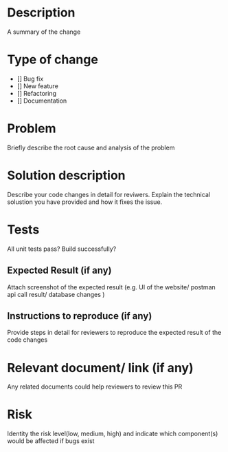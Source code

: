 # Description 
A summary of the change 


# Type of change 
- [] Bug fix
- [] New feature
- [] Refactoring
- [] Documentation 


# Problem
Briefly describe the root cause and analysis of the problem 


# Solution description
Describe your code changes in detail for reviwers. 
Explain the technical solustion you have provided and how it fixes the issue.


# Tests 
All unit tests pass?
Build successfully? 

## Expected Result (if any) 
Attach screenshot of the expected result (e.g. UI of the website/ postman api call result/ database changes )

## Instructions to reproduce (if any) 
Provide steps in detail for reviewers to reproduce the expected result of the code changes 


# Relevant document/ link (if any) 
Any related documents could help reviewers to review this PR 


# Risk
Identity the risk level(low, medium, high) and indicate which component(s) would be affected if bugs exist 
